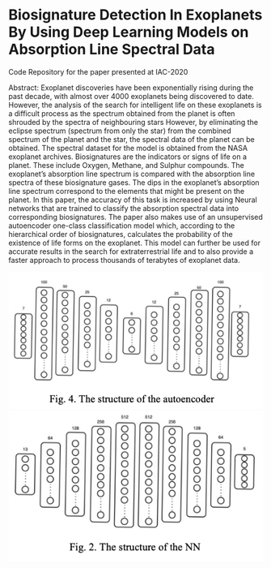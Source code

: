 # Biosignature Detection In Exoplanets By Using Deep Learning Models on Absorption Line Spectral Data
Code Repository for the paper presented at IAC-2020

Abstract:
Exoplanet discoveries have been exponentially rising during the past decade, with almost over 4000 exoplanets being discovered to date. However, the analysis of the search for intelligent life on these exoplanets is a difficult process as the spectrum obtained from the planet is often shrouded by the spectra of neighbouring stars However, by eliminating the eclipse spectrum (spectrum from only the star) from the combined spectrum of the planet and the star, the spectral data of the planet can be obtained. The spectral dataset for the model is obtained from the NASA exoplanet archives.
Biosignatures are the indicators or signs of life on a planet. These include Oxygen, Methane, and Sulphur compounds. The exoplanet’s absorption line spectrum is compared with the absorption line spectra of these biosignature gases. The dips in the exoplanet’s absorption line spectrum correspond to the elements that might be
present on the planet.
In this paper, the accuracy of this task is increased by using Neural networks that are trained to classify the absorption spectral data into corresponding biosignatures. The paper also makes use of an unsupervised autoencoder one-class classification model which, according to the hierarchical order of biosignatures, calculates the probability of the existence of life forms on the exoplanet.
This model can further be used for accurate results in the search for extraterrestrial life and to also provide a faster approach to process thousands of terabytes of exoplanet data.

![Autoencoder Model](https://github.com/niranjandindodi/Deep-Learning-For-Biosignature-Detection-On-Exoplanets/blob/main/Autoencoder%20Model.png)
![Neural Network Model](https://github.com/niranjandindodi/Deep-Learning-For-Biosignature-Detection-On-Exoplanets/blob/main/Neural%20Network%20Model.png)
